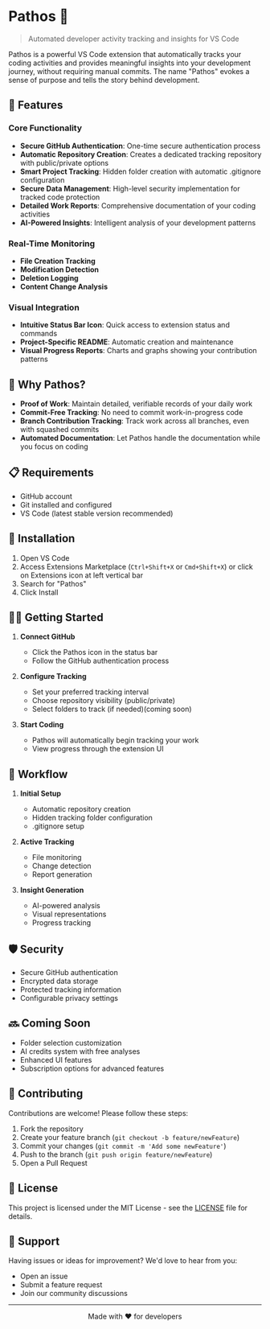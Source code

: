 # Pathos 🚀

> Automated developer activity tracking and insights for VS Code

Pathos is a powerful VS Code extension that automatically tracks your coding activities and provides meaningful insights into your development journey, without requiring manual commits. The name "Pathos" evokes a sense of purpose and tells the story behind development.

## 🌟 Features

### Core Functionality
- **Secure GitHub Authentication**: One-time secure authentication process
- **Automatic Repository Creation**: Creates a dedicated tracking repository with public/private options
- **Smart Project Tracking**: Hidden folder creation with automatic .gitignore configuration
- **Secure Data Management**: High-level security implementation for tracked code protection
- **Detailed Work Reports**: Comprehensive documentation of your coding activities
- **AI-Powered Insights**: Intelligent analysis of your development patterns

### Real-Time Monitoring
- **File Creation Tracking**
- **Modification Detection**
- **Deletion Logging**
- **Content Change Analysis**

### Visual Integration
- **Intuitive Status Bar Icon**: Quick access to extension status and commands
- **Project-Specific README**: Automatic creation and maintenance
- **Visual Progress Reports**: Charts and graphs showing your contribution patterns

## 🚀 Why Pathos?

- **Proof of Work**: Maintain detailed, verifiable records of your daily work
- **Commit-Free Tracking**: No need to commit work-in-progress code
- **Branch Contribution Tracking**: Track work across all branches, even with squashed commits
- **Automated Documentation**: Let Pathos handle the documentation while you focus on coding

## 📋 Requirements

- GitHub account
- Git installed and configured
- VS Code (latest stable version recommended)

## 🔧 Installation

1. Open VS Code
2. Access Extensions Marketplace (`Ctrl+Shift+X` or `Cmd+Shift+X`) or click on Extensions icon at left vertical bar
3. Search for "Pathos"
4. Click Install

## 🏃‍♂️ Getting Started

1. **Connect GitHub**
   - Click the Pathos icon in the status bar
   - Follow the GitHub authentication process

2. **Configure Tracking**
   - Set your preferred tracking interval
   - Choose repository visibility (public/private)
   - Select folders to track (if needed)(coming soon)

3. **Start Coding**
   - Pathos will automatically begin tracking your work
   - View progress through the extension UI

## 🔄 Workflow

1. **Initial Setup**
   - Automatic repository creation
   - Hidden tracking folder configuration
   - .gitignore setup

2. **Active Tracking**
   - File monitoring
   - Change detection
   - Report generation

3. **Insight Generation**
   - AI-powered analysis
   - Visual representations
   - Progress tracking

## 🛡️ Security

- Secure GitHub authentication
- Encrypted data storage
- Protected tracking information
- Configurable privacy settings

## 🔜 Coming Soon

- Folder selection customization
- AI credits system with free analyses
- Enhanced UI features
- Subscription options for advanced features

## 🤝 Contributing

Contributions are welcome! Please follow these steps:

1. Fork the repository
2. Create your feature branch (`git checkout -b feature/newFeature`)
3. Commit your changes (`git commit -m 'Add some newFeature'`)
4. Push to the branch (`git push origin feature/newFeature`)
5. Open a Pull Request

## 📝 License

This project is licensed under the MIT License - see the [LICENSE](LICENSE) file for details.

## 🌟 Support

Having issues or ideas for improvement? We'd love to hear from you:
- Open an issue
- Submit a feature request
- Join our community discussions

---

<p align="center">Made with ❤️ for developers</p>